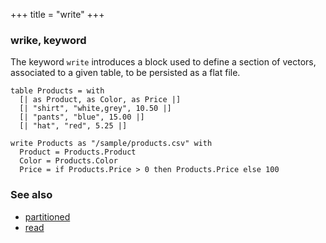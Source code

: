 +++
title = "write"
+++

### wrike, keyword

The keyword `write` introduces a block used to define a section of vectors, associated to a given table, to be persisted as a flat file.

```envision
table Products = with
  [| as Product, as Color, as Price |]
  [| "shirt", "white,grey", 10.50 |]
  [| "pants", "blue", 15.00 |]
  [| "hat", "red", 5.25 |]
 
write Products as "/sample/products.csv" with
  Product = Products.Product
  Color = Products.Color
  Price = if Products.Price > 0 then Products.Price else 100
```

### See also

* [partitioned](../../pqr/partitioned/)
* [read](../../pqr/read/)
